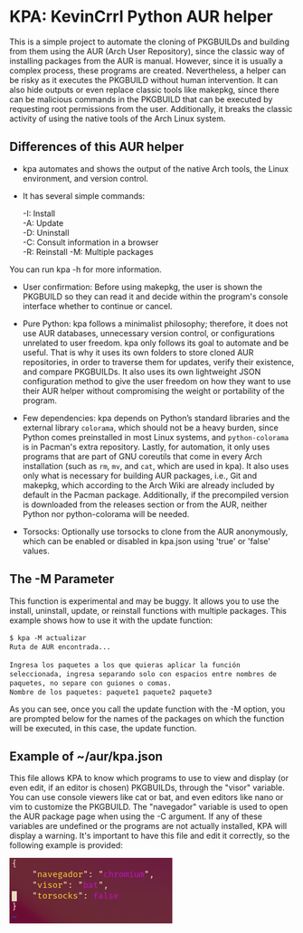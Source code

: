 # KPA: KevinCrrl Python AUR helper

This is a simple project to automate the cloning of PKGBUILDs and building from them using the AUR (Arch User Repository), since the classic way of installing packages from the AUR is manual. However, since it is usually a complex process, these programs are created. Nevertheless, a helper can be risky as it executes the PKGBUILD without human intervention. It can also hide outputs or even replace classic tools like makepkg, since there can be malicious commands in the PKGBUILD that can be executed by requesting root permissions from the user. Additionally, it breaks the classic activity of using the native tools of the Arch Linux system.

## Differences of this AUR helper

- kpa automates and shows the output of the native Arch tools, the Linux environment, and version control.

- It has several simple commands:

  -I: Install  
  -A: Update  
  -D: Uninstall  
  -C: Consult information in a browser  
  -R: Reinstall 
  -M: Multiple packages 

You can run kpa -h for more information.

- User confirmation: Before using makepkg, the user is shown the PKGBUILD so they can read it and decide within the program's console interface whether to continue or cancel.

- Pure Python: kpa follows a minimalist philosophy; therefore, it does not use AUR databases, unnecessary version control, or configurations unrelated to user freedom. kpa only follows its goal to automate and be useful. That is why it uses its own folders to store cloned AUR repositories, in order to traverse them for updates, verify their existence, and compare PKGBUILDs. It also uses its own lightweight JSON configuration method to give the user freedom on how they want to use their AUR helper without compromising the weight or portability of the program.

- Few dependencies: kpa depends on Python’s standard libraries and the external library `colorama`, which should not be a heavy burden, since Python comes preinstalled in most Linux systems, and `python-colorama` is in Pacman's extra repository. Lastly, for automation, it only uses programs that are part of GNU coreutils that come in every Arch installation (such as `rm`, `mv`, and `cat`, which are used in kpa). It also uses only what is necessary for building AUR packages, i.e., Git and makepkg, which according to the Arch Wiki are already included by default in the Pacman package. Additionally, if the precompiled version is downloaded from the releases section or from the AUR, neither Python nor python-colorama will be needed.

- Torsocks: Optionally use torsocks to clone from the AUR anonymously, which can be enabled or disabled in kpa.json using 'true' or 'false' values.

## The -M Parameter

This function is experimental and may be buggy. It allows you to use the install, uninstall, update, or reinstall functions with multiple packages. This example shows how to use it with the update function:

```
$ kpa -M actualizar
Ruta de AUR encontrada...

Ingresa los paquetes a los que quieras aplicar la función seleccionada, ingresa separando solo con espacios entre nombres de paquetes, no separe con guiones o comas.
Nombre de los paquetes: paquete1 paquete2 paquete3
```

As you can see, once you call the update function with the -M option, you are prompted below for the names of the packages on which the function will be executed, in this case, the update function.

## Example of ~/aur/kpa.json

This file allows KPA to know which programs to use to view and display (or even edit, if an editor is chosen) PKGBUILDs, through the "visor" variable. You can use console viewers like cat or bat, and even editors like nano or vim to customize the PKGBUILD. The "navegador" variable is used to open the AUR package page when using the -C argument. If any of these variables are undefined or the programs are not actually installed, KPA will display a warning. It's important to have this file and edit it correctly, so the following example is provided:

![~/aur/kpa.json file](json.png)

